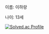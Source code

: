 이름: 이하랑

나이: 13세

[![Solved.ac Profile](http://mazassumnida.wtf/api/generate_badge?boj=harang7447)](https://solved.ac/harang7447)

